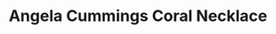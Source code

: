 ---
title: Angela Cummings Coral Necklace
description: |
  This necklace of 27 Baroque Pearls features hand-sculpted coral elements set with Pave Diamonds. Organic, luminous and simply magnificent - for the most treasured moments.
specs: |
  21 - 12.5mm Baroque South Sea Cultured Pearls with 5.03 carats of White Diamonds, set in Platinum and 18K White Gold.
images:
  - image_path: /uploads/angela-cummings-for-assael-coral-necklace.png
_category:
order: 1
tags:
  - necklaces
---